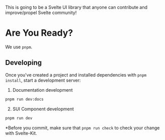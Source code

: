 
This is going to be a Svelte UI library that anyone can contribute and improve/propel Svelte community!

# Are You Ready?
We use `pnpm`.

## Developing

Once you've created a project and installed dependencies with `pnpm install`, start a development server:

1. Documentation development
```bash
pnpm run dev:docs
```

2. SUI Component development
```bash
pnpm run dev
```

*Before you commit, make sure that `pnpm run check` to check your change with Svelte-Kit.

